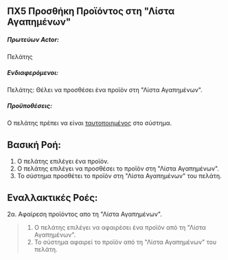 ΠΧ5 Προσθήκη Προϊόντος στη "Λίστα Αγαπημένων"
---

##### Πρωτεύων Actor:
Πελάτης

##### Ενδιαφερόμενοι:
Πελάτης: Θέλει να προσθέσει ένα προϊόν στη "Λίστα Αγαπημένων".

##### Προϋποθέσεις:
Ο πελάτης πρέπει να είναι 
[<a href="https://gitlab.com/softeng-2019-20/pc-store/-/blob/master/requirements/uc2.md">ταυτοποιημένος</a>]()
στο σύστημα.

## Βασική Ροή:
1. Ο πελάτης επιλέγει ένα προϊόν.
2. Ο πελάτης επιλέγει να προσθέσει το προϊόν στη "Λίστα Αγαπημένων".
3. Το σύστημα προσθέτει το προϊόν στη "Λίστα Αγαπημένων" του πελάτη.

## Εναλλακτικές Ροές:
2α. Αφαίρεση προϊόντος απο τη "Λίστα Αγαπημένων".
> 1. Ο πελάτης επιλέγει να αφαιρέσει ένα προϊόν από τη "Λίστα Αγαπημένων".
> 2. Το σύστημα αφαιρεί το προϊόν από τη "Λίστα Αγαπημένων" του πελάτη.